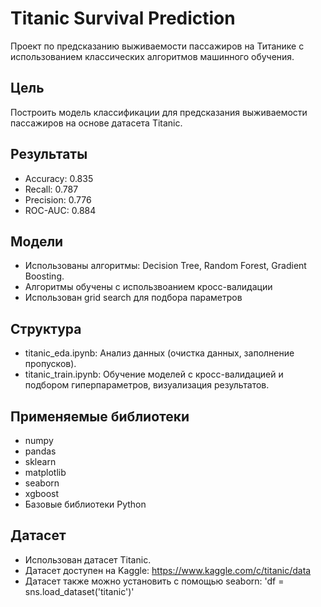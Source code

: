 # Titanic Survival Prediction

Проект по предсказанию выживаемости пассажиров на Титанике с использованием классических алгоритмов машинного обучения.

## Цель
Построить модель классификации для предсказания выживаемости пассажиров на основе датасета Titanic.

## Результаты
- Accuracy: 0.835
- Recall: 0.787
- Precision: 0.776
- ROC-AUC: 0.884

## Модели
- Использованы алгоритмы: Decision Tree, Random Forest, Gradient Boosting.
- Алгоритмы обучены с использвоанием кросс-валидации
- Использован grid search для подбора параметров

## Структура
- titanic_eda.ipynb: Анализ данных (очистка данных, заполнение пропусков).
- titanic_train.ipynb: Обучение моделей с кросс-валидацией и подбором гиперпараметров, визуализация результатов.

## Применяемые библиотеки
- numpy
- pandas
- sklearn
- matplotlib
- seaborn
- xgboost
- Базовые библиотеки Python

## Датасет
- Использован датасет Titanic.
- Датасет доступен на Kaggle: https://www.kaggle.com/c/titanic/data
- Датасет также можно установить с помощью seaborn: 'df = sns.load_dataset('titanic')'
